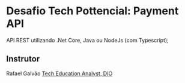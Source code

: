 # Desafio Tech Pottencial: Payment API
API REST utilizando .Net Core, Java ou NodeJs (com Typescript);

## Instrutor
Rafael Galvão
[Tech Education Analyst, DIO](https://www.linkedin.com/in/rafael-galv%C3%A3o-588570145/)

